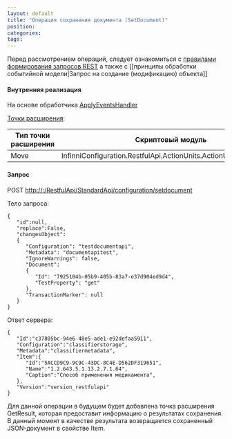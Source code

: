 ```yaml
---
layout: default
title: "Операция сохранения документа (SetDocument)"
position: 
categories: 
tags: 
---
```


Перед рассмотрением операций, следует ознакомиться с [правилами формирования запросов REST](http://knowledge:8081/pages/viewpage.action?pageId=40370460) а также с [[принципы обработки событийной модели|Запрос на создание (модификацию) объекта]]

#### Внутренняя реализация

На основе обработчика [ApplyEventsHandler](http://knowledge:8081/pages/viewpage.action?pageId=40370452)

[Точки расширения](http://knowledge:8081/pages/viewpage.action?pageId=40370473):

|Тип точки расширения|Скриптовый модуль|
|--------------------|-----------------|
|Move|InfinniConfiguration.RestfulApi.ActionUnits.ActionUnitSetDocument|

#### Запрос

POST [http://<ServerName>:<PortName>/RestfulApi/StandardApi/configuration/setdocument](http://10.10.1.82:9999/RestfulApi/StandardApi/configuration/setdocument)

Тело запроса:

```
{
   "id":null,
   "replace":False,
   "changesObject":
   {
      "Configuration": "testdocumentapi",
      "Metadata": "documentapitest",
      "IgnoreWarnings": false,
      "Document": 
      {
         "Id": "7925104b-05b9-405b-83a7-e37d904ed9d4",
         "TestProperty": "get"
      },   
      "TransactionMarker": null
   }
}
```

Ответ сервера:

```
{
   "Id":"c37805bc-94e6-48e5-ade1-e92defaa5911",
   "Configuration":"classifierstorage",
   "Metadata":"classifiermetadata",
   "Item":{
      "Id":"5ACCD9C9-9C9C-43DC-8C4E-D562DF319651",
      "Name":"1.2.643.5.1.13.2.7.1.64",
      "Caption":"Способ применения медикамента",
   },
   "Version":"version_restfulapi"
}
```

Для данной операции в будущем будет добавлена точка расширения GetResult, которая предоставит информацию о результатах сохранения. В данный момент в качестве результата возвращается сохраненный JSON-документ в свойстве Item.

